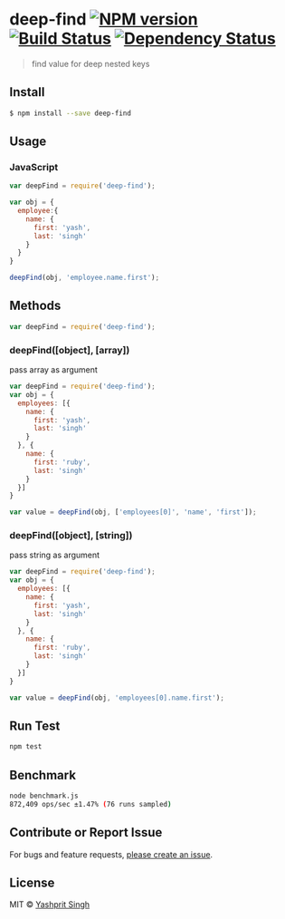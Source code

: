 # deep-find [![NPM version][npm-image]][npm-url] [![Build Status][travis-image]][travis-url] [![Dependency Status][daviddm-url]][daviddm-image]

> find value for deep nested keys


## Install

```sh
$ npm install --save deep-find
```


## Usage

### JavaScript

```js
var deepFind = require('deep-find');

var obj = {
  employee:{
    name: {
      first: 'yash',
      last: 'singh'
    }
  }
}

deepFind(obj, 'employee.name.first');
```

## Methods

```js
var deepFind = require('deep-find');
```

### deepFind([object], [array])

pass array as argument

```js
var deepFind = require('deep-find');
var obj = {
  employees: [{
    name: {
      first: 'yash',
      last: 'singh'
    }
  }, {
    name: {
      first: 'ruby',
      last: 'singh'
    }
  }]
}

var value = deepFind(obj, ['employees[0]', 'name', 'first']);
```

### deepFind([object], [string])

pass string as argument

```js
var deepFind = require('deep-find');
var obj = {
  employees: [{
    name: {
      first: 'yash',
      last: 'singh'
    }
  }, {
    name: {
      first: 'ruby',
      last: 'singh'
    }
  }]
}

var value = deepFind(obj, 'employees[0].name.first');
```

## Run Test
```sh
npm test
```

## Benchmark
```sh
node benchmark.js
872,409 ops/sec ±1.47% (76 runs sampled)
```

## Contribute or Report Issue
For bugs and feature requests, [please create an issue][issue-url].


## License

MIT © [Yashprit Singh](https://yashprit.github.io)

[issue-url]: https://github.com/yashprit/deep-find/issues
[npm-url]: https://npmjs.org/package/deep-find
[npm-image]: https://badge.fury.io/js/deep-find.svg
[travis-url]: https://travis-ci.org/yashprit/deep-find
[travis-image]: https://travis-ci.org/yashprit/deep-find.svg?branch=master
[daviddm-url]: https://david-dm.org/yashprit/deep-find.svg?theme=shields.io
[daviddm-image]: https://david-dm.org/yashprit/deep-find
